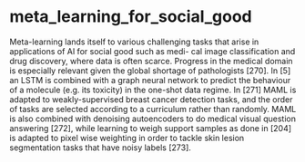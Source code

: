 # meta_learning_for_social_good

Meta-learning lands itself to various challenging tasks that arise in applications of AI for social good such as medi- cal image classification and drug discovery, where data is often scarce. Progress in the medical domain is especially relevant given the global shortage of pathologists [270]. In [5] an LSTM is combined with a graph neural network to predict the behaviour of a molecule (e.g. its toxicity) in the one-shot data regime. In [271] MAML is adapted to weakly-supervised breast cancer detection tasks, and the order of tasks are selected according to a curriculum rather than randomly. MAML is also combined with denoising autoencoders to do medical visual question answering [272], while learning to weigh support samples as done in [204] is adapted to pixel wise weighting in order to tackle skin lesion segmentation tasks that have noisy labels [273].
<!-- REFERENCE -->
